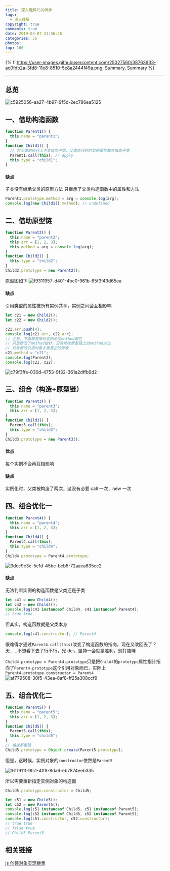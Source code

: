 ```yaml
---
title: 深入理解JS的继承
tags:
  - 深入理解
copyright: true
comments: true
date: 2019-03-07 23:56:48
categories: JS
photos:
top: 160
---
```


{% fi https://user-images.githubusercontent.com/25027560/38763933-ac0fdb2a-3fd8-11e8-8510-5e8a2444f49a.png, Summary, Summary %}

---

<!--more-->

## 总览

![c5925056-aa27-4b97-9f5d-2ec786ea5125](https://user-images.githubusercontent.com/25027560/38763933-ac0fdb2a-3fd8-11e8-8510-5e8a2444f49a.png)

## 一、借助构造函数

```js
function Parent1() {
  this.name = "parent1";
}
function Child1() {
  // 将父类的执行上下文指向子类，父类执行时的实例属性都会指向子类
  Parent1.call(this); // apply
  this.type = "child1";
}
```

#### 缺点

子类没有继承父类的原型方法
只继承了父类构造函数中的属性和方法

```js
Parent1.prototype.method = arg = console.log(arg);
console.log(new Child1().method); // undefined
```

## 二、借助原型链

```js
function Parent2() {
  this.name = "parent2";
  this.arr = [1, 2, 3];
  this.method = arg = console.log(arg);
}
function Child2() {
  this.type = "child2";
}
Child2.prototype = new Parent2();
```

原型图如下
![f9311957-d401-4bc0-961b-65f3f49d65ea](https://user-images.githubusercontent.com/25027560/38763935-b449916e-3fd8-11e8-8b76-e12f58c20d27.png)

#### 缺点

引用类型的属性被所有实例共享，实例之间会互相影响

```js
let c21 = new Child2();
let c22 = new Child2();

c21.arr.push(4);
console.log(c21.arr, c22.arr);
// 注意，下面是直接给实例添加method属性
// 只是修改了method指针，没有修改原型链上的method方法
// 只有修改引用对象才是真正的修改
c21.method = "c21";
console.log(Parent2);
console.log(c21, c22);
```

![c79f3ffe-030d-4753-9f32-361a2dffb9d2](https://user-images.githubusercontent.com/25027560/38763937-bad54c58-3fd8-11e8-9248-1f6b2954daf9.png)

## 三、组合（构造+原型链）

```js
function Parent3() {
  this.name = "parent3";
  this.arr = [1, 2, 3];
}
function Child3() {
  Parent3.call(this);
  this.type = "child3";
}
Child3.prototype = new Parent3();
```

#### 优点

每个实例不会再互相影响

#### 缺点

实例化时，父类被构造了两次，这没有必要
call 一次，new 一次

## 四、组合优化一

```js
function Parent4() {
  this.name = "parent4";
  this.arr = [1, 2, 3];
}
function Child4() {
  Parent4.call(this);
  this.type = "child4";
}
Child4.prototype = Parent4.prototype;
```

![3dcc9c3e-5e1d-45bc-bcb5-72aaea635cc2](https://user-images.githubusercontent.com/25027560/38763939-c318a5fe-3fd8-11e8-9581-9e04e57976a4.png)

#### 缺点

无法判断实例的构造函数是父类还是子类

```js
let c41 = new Child4();
let c42 = new Child4();
console.log(c41 instanceof Child4, c41 instanceof Parent4);
// true true
```

但其实，构造函数就是父类本身

```js
console.log(c41.constructor); // Parent4
```

很难得才通过`Parent4.call(this)`改变了构造函数的指向，现在又改回去了？天……不想看下去了行不行，兄 dei，坚持一会就是胜利，别打瞌睡

`Child4.prototype = Parent4.prototype`只是把`Child4`的`prototype`属性指针指向了`Parent4.prototype`这个引用对象而已，实际上`Parent4.prototype.constructor = Parent4`
![af779508-30f5-43ea-8af8-ff25a308ccf9](https://user-images.githubusercontent.com/25027560/38763942-cdc97b40-3fd8-11e8-8f45-c7bdb95f8f5f.png)

## 五、组合优化二

```js
function Parent5() {
  this.name = "parent5";
  this.arr = [1, 2, 3];
}
function Child5() {
  Parent5.call(this);
  this.type = "child5";
}
// 组成原型链
Child5.prototype = Object.create(Parent5.prototype);
```

但是，这时候，实例对象的`constructor`依然是`Parent5`

![f611911f-9fc1-4ff8-8da6-eb7874eeb335](https://user-images.githubusercontent.com/25027560/38763943-d3d9703a-3fd8-11e8-92d4-d161a335c80c.png)

所以需要重新指定实例对象的构造器

```js
Child5.prototype.constructor = Child5;
```

```js
let c51 = new Child5();
let c52 = new Parent5();
console.log(c51 instanceof Child5, c51 instanceof Parent5);
console.log(c52 instanceof Child5, c52 instanceof Parent5);
console.log(c51.constructor, c52.constructor);
// true true
// false true
// Child5 Parent5
```

## 相关链接

[js 创建对象实现继承](https://mydearest.cn/js%E5%88%9B%E5%BB%BA%E5%AF%B9%E8%B1%A1%E5%AE%9E%E7%8E%B0%E7%BB%A7%E6%89%BF.html)
